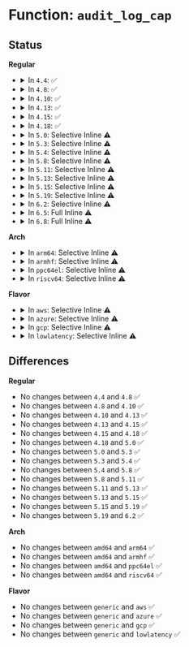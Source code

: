 # Function: <code>audit_log_cap</code>

## Status
<b>Regular</b>
<ul>
<li>
<details>
<summary>In <code>4.4</code>: ✅</summary>

```c
void audit_log_cap(struct audit_buffer *ab, char *prefix, kernel_cap_t *cap);
```

**Collision:** Unique Global

**Inline:** No

**Transformation:** False

**Instances:**

```
In kernel/audit.c (ffffffff81122480)
Location: kernel/audit.c:1670
Inline: False
Direct callers:
  - kernel/audit.c:audit_log_name
  - kernel/audit.c:audit_log_name
  - kernel/auditsc.c:audit_log_exit
  - kernel/auditsc.c:audit_log_exit
  - kernel/auditsc.c:audit_log_exit
  - kernel/auditsc.c:audit_log_exit
  - kernel/auditsc.c:audit_log_exit
  - kernel/auditsc.c:audit_log_exit
  - kernel/auditsc.c:audit_log_exit
  - kernel/auditsc.c:audit_log_exit
  - kernel/auditsc.c:audit_log_exit
  - kernel/auditsc.c:audit_log_exit
  - kernel/auditsc.c:audit_log_exit
```
**Symbols:**

```
ffffffff81122480-ffffffff811224cd: audit_log_cap (STB_GLOBAL)
```
</details>
</li>
<li>
<details>
<summary>In <code>4.8</code>: ✅</summary>

```c
void audit_log_cap(struct audit_buffer *ab, char *prefix, kernel_cap_t *cap);
```

**Collision:** Unique Global

**Inline:** No

**Transformation:** False

**Instances:**

```
In kernel/audit.c (ffffffff8112a3b0)
Location: kernel/audit.c:1681
Inline: False
Direct callers:
  - kernel/audit.c:audit_log_name
  - kernel/audit.c:audit_log_name
  - kernel/auditsc.c:audit_log_exit
  - kernel/auditsc.c:audit_log_exit
  - kernel/auditsc.c:audit_log_exit
  - kernel/auditsc.c:audit_log_exit
  - kernel/auditsc.c:audit_log_exit
  - kernel/auditsc.c:audit_log_exit
  - kernel/auditsc.c:audit_log_exit
  - kernel/auditsc.c:audit_log_exit
  - kernel/auditsc.c:audit_log_exit
  - kernel/auditsc.c:audit_log_exit
  - kernel/auditsc.c:audit_log_exit
```
**Symbols:**

```
ffffffff8112a3b0-ffffffff8112a3fd: audit_log_cap (STB_GLOBAL)
```
</details>
</li>
<li>
<details>
<summary>In <code>4.10</code>: ✅</summary>

```c
void audit_log_cap(struct audit_buffer *ab, char *prefix, kernel_cap_t *cap);
```

**Collision:** Unique Global

**Inline:** No

**Transformation:** False

**Instances:**

```
In kernel/audit.c (ffffffff811340d0)
Location: kernel/audit.c:1820
Inline: False
Direct callers:
  - kernel/audit.c:audit_log_name
  - kernel/audit.c:audit_log_name
  - kernel/auditsc.c:audit_log_exit
  - kernel/auditsc.c:audit_log_exit
  - kernel/auditsc.c:audit_log_exit
  - kernel/auditsc.c:audit_log_exit
  - kernel/auditsc.c:audit_log_exit
  - kernel/auditsc.c:audit_log_exit
  - kernel/auditsc.c:audit_log_exit
  - kernel/auditsc.c:audit_log_exit
  - kernel/auditsc.c:audit_log_exit
  - kernel/auditsc.c:audit_log_exit
  - kernel/auditsc.c:audit_log_exit
```
**Symbols:**

```
ffffffff811340d0-ffffffff8113411d: audit_log_cap (STB_GLOBAL)
```
</details>
</li>
<li>
<details>
<summary>In <code>4.13</code>: ✅</summary>

```c
void audit_log_cap(struct audit_buffer *ab, char *prefix, kernel_cap_t *cap);
```

**Collision:** Unique Global

**Inline:** No

**Transformation:** False

**Instances:**

```
In kernel/audit.c (ffffffff811355e0)
Location: kernel/audit.c:1999
Inline: False
Direct callers:
  - kernel/audit.c:audit_log_name
  - kernel/audit.c:audit_log_name
  - kernel/auditsc.c:audit_log_exit
  - kernel/auditsc.c:audit_log_exit
  - kernel/auditsc.c:audit_log_exit
  - kernel/auditsc.c:audit_log_exit
  - kernel/auditsc.c:audit_log_exit
  - kernel/auditsc.c:audit_log_exit
  - kernel/auditsc.c:audit_log_exit
  - kernel/auditsc.c:audit_log_exit
  - kernel/auditsc.c:audit_log_exit
  - kernel/auditsc.c:audit_log_exit
  - kernel/auditsc.c:audit_log_exit
  - kernel/auditsc.c:audit_log_exit
  - kernel/auditsc.c:audit_log_exit
  - kernel/auditsc.c:audit_log_exit
```
**Symbols:**

```
ffffffff811355e0-ffffffff8113562d: audit_log_cap (STB_GLOBAL)
```
</details>
</li>
<li>
<details>
<summary>In <code>4.15</code>: ✅</summary>

```c
void audit_log_cap(struct audit_buffer *ab, char *prefix, kernel_cap_t *cap);
```

**Collision:** Unique Global

**Inline:** No

**Transformation:** False

**Instances:**

```
In kernel/audit.c (ffffffff81142320)
Location: kernel/audit.c:2007
Inline: False
Direct callers:
  - kernel/audit.c:audit_log_name
  - kernel/audit.c:audit_log_name
  - kernel/auditsc.c:audit_log_exit
  - kernel/auditsc.c:audit_log_exit
  - kernel/auditsc.c:audit_log_exit
  - kernel/auditsc.c:audit_log_exit
  - kernel/auditsc.c:audit_log_exit
  - kernel/auditsc.c:audit_log_exit
  - kernel/auditsc.c:audit_log_exit
  - kernel/auditsc.c:audit_log_exit
  - kernel/auditsc.c:audit_log_exit
  - kernel/auditsc.c:audit_log_exit
  - kernel/auditsc.c:audit_log_exit
  - kernel/auditsc.c:audit_log_exit
  - kernel/auditsc.c:audit_log_exit
  - kernel/auditsc.c:audit_log_exit
```
**Symbols:**

```
ffffffff81142320-ffffffff8114236d: audit_log_cap (STB_GLOBAL)
```
</details>
</li>
<li>
<details>
<summary>In <code>4.18</code>: ✅</summary>

```c
void audit_log_cap(struct audit_buffer *ab, char *prefix, kernel_cap_t *cap);
```

**Collision:** Unique Global

**Inline:** No

**Transformation:** False

**Instances:**

```
In kernel/audit.c (ffffffff81150cf0)
Location: kernel/audit.c:2060
Inline: False
Direct callers:
  - kernel/audit.c:audit_log_name
  - kernel/audit.c:audit_log_name
  - kernel/auditsc.c:audit_log_exit
  - kernel/auditsc.c:audit_log_exit
  - kernel/auditsc.c:audit_log_exit
  - kernel/auditsc.c:audit_log_exit
  - kernel/auditsc.c:audit_log_exit
  - kernel/auditsc.c:audit_log_exit
  - kernel/auditsc.c:audit_log_exit
  - kernel/auditsc.c:audit_log_exit
  - kernel/auditsc.c:audit_log_exit
  - kernel/auditsc.c:audit_log_exit
  - kernel/auditsc.c:audit_log_exit
  - kernel/auditsc.c:audit_log_exit
  - kernel/auditsc.c:audit_log_exit
  - kernel/auditsc.c:audit_log_exit
```
**Symbols:**

```
ffffffff81150cf0-ffffffff81150d3d: audit_log_cap (STB_GLOBAL)
```
</details>
</li>
<li>
<details>
<summary>In <code>5.0</code>: Selective Inline ⚠️</summary>

```c
void audit_log_cap(struct audit_buffer *ab, char *prefix, kernel_cap_t *cap);
```

**Collision:** Unique Global

**Inline:** Selective

**Transformation:** False

**Instances:**

```
In kernel/audit.c (ffffffff8115d990)
Location: kernel/audit.c:2057
Inline: True
Direct callers:
  - kernel/audit.c:audit_log_name
  - kernel/audit.c:audit_log_name
  - kernel/auditsc.c:audit_log_exit
  - kernel/auditsc.c:audit_log_exit
  - kernel/auditsc.c:audit_log_exit
  - kernel/auditsc.c:audit_log_exit
  - kernel/auditsc.c:audit_log_exit
  - kernel/auditsc.c:audit_log_exit
  - kernel/auditsc.c:audit_log_exit
  - kernel/auditsc.c:audit_log_exit
  - kernel/auditsc.c:audit_log_exit
  - kernel/auditsc.c:audit_log_exit
  - kernel/auditsc.c:audit_log_exit
  - kernel/auditsc.c:audit_log_exit
  - kernel/auditsc.c:audit_log_exit
  - kernel/auditsc.c:audit_log_exit
```
**Symbols:**

```
ffffffff8115d990-ffffffff8115d9f4: audit_log_cap (STB_GLOBAL)
```
</details>
</li>
<li>
<details>
<summary>In <code>5.3</code>: Selective Inline ⚠️</summary>

```c
void audit_log_cap(struct audit_buffer *ab, char *prefix, kernel_cap_t *cap);
```

**Collision:** Unique Static

**Inline:** Selective

**Transformation:** False

**Instances:**

```
In kernel/auditsc.c (ffffffff8116ecc0)
Location: kernel/auditsc.c:1161
Inline: True
Direct callers:
  - kernel/auditsc.c:audit_log_exit
  - kernel/auditsc.c:audit_log_exit
  - kernel/auditsc.c:audit_log_exit
  - kernel/auditsc.c:audit_log_exit
  - kernel/auditsc.c:audit_log_exit
  - kernel/auditsc.c:audit_log_exit
  - kernel/auditsc.c:audit_log_exit
  - kernel/auditsc.c:audit_log_exit
  - kernel/auditsc.c:audit_log_exit
  - kernel/auditsc.c:audit_log_exit
  - kernel/auditsc.c:show_special
  - kernel/auditsc.c:show_special
  - kernel/auditsc.c:show_special
  - kernel/auditsc.c:show_special
```
**Symbols:**

```
ffffffff8116ecc0-ffffffff8116ed24: audit_log_cap (STB_LOCAL)
```
</details>
</li>
<li>
<details>
<summary>In <code>5.4</code>: Selective Inline ⚠️</summary>

```c
void audit_log_cap(struct audit_buffer *ab, char *prefix, kernel_cap_t *cap);
```

**Collision:** Unique Static

**Inline:** Selective

**Transformation:** False

**Instances:**

```
In kernel/auditsc.c (ffffffff8117ab40)
Location: kernel/auditsc.c:1161
Inline: True
Direct callers:
  - kernel/auditsc.c:audit_log_exit
  - kernel/auditsc.c:audit_log_exit
  - kernel/auditsc.c:audit_log_exit
  - kernel/auditsc.c:audit_log_exit
  - kernel/auditsc.c:audit_log_exit
  - kernel/auditsc.c:audit_log_exit
  - kernel/auditsc.c:audit_log_exit
  - kernel/auditsc.c:audit_log_exit
  - kernel/auditsc.c:audit_log_exit
  - kernel/auditsc.c:audit_log_exit
  - kernel/auditsc.c:show_special
  - kernel/auditsc.c:show_special
  - kernel/auditsc.c:show_special
  - kernel/auditsc.c:show_special
```
**Symbols:**

```
ffffffff8117ab40-ffffffff8117aba4: audit_log_cap (STB_LOCAL)
```
</details>
</li>
<li>
<details>
<summary>In <code>5.8</code>: Selective Inline ⚠️</summary>

```c
void audit_log_cap(struct audit_buffer *ab, char *prefix, kernel_cap_t *cap);
```

**Collision:** Unique Static

**Inline:** Selective

**Transformation:** False

**Instances:**

```
In kernel/auditsc.c (ffffffff8118d7a0)
Location: kernel/auditsc.c:1166
Inline: True
Direct callers:
  - kernel/auditsc.c:audit_log_exit
  - kernel/auditsc.c:audit_log_exit
  - kernel/auditsc.c:audit_log_exit
  - kernel/auditsc.c:audit_log_exit
  - kernel/auditsc.c:audit_log_exit
  - kernel/auditsc.c:audit_log_exit
  - kernel/auditsc.c:audit_log_exit
  - kernel/auditsc.c:audit_log_exit
  - kernel/auditsc.c:audit_log_exit
  - kernel/auditsc.c:audit_log_exit
  - kernel/auditsc.c:show_special
  - kernel/auditsc.c:show_special
  - kernel/auditsc.c:show_special
  - kernel/auditsc.c:show_special
```
**Symbols:**

```
ffffffff8118d7a0-ffffffff8118d804: audit_log_cap (STB_LOCAL)
```
</details>
</li>
<li>
<details>
<summary>In <code>5.11</code>: Selective Inline ⚠️</summary>

```c
void audit_log_cap(struct audit_buffer *ab, char *prefix, kernel_cap_t *cap);
```

**Collision:** Unique Static

**Inline:** Selective

**Transformation:** False

**Instances:**

```
In kernel/auditsc.c (ffffffff8118a940)
Location: kernel/auditsc.c:1184
Inline: True
Direct callers:
  - kernel/auditsc.c:audit_log_exit
  - kernel/auditsc.c:audit_log_exit
  - kernel/auditsc.c:audit_log_exit
  - kernel/auditsc.c:audit_log_exit
  - kernel/auditsc.c:audit_log_exit
  - kernel/auditsc.c:audit_log_exit
  - kernel/auditsc.c:audit_log_exit
  - kernel/auditsc.c:audit_log_exit
  - kernel/auditsc.c:audit_log_exit
  - kernel/auditsc.c:audit_log_exit
  - kernel/auditsc.c:show_special
  - kernel/auditsc.c:show_special
  - kernel/auditsc.c:show_special
  - kernel/auditsc.c:show_special
```
**Symbols:**

```
ffffffff8118a940-ffffffff8118a9a4: audit_log_cap (STB_LOCAL)
```
</details>
</li>
<li>
<details>
<summary>In <code>5.13</code>: Selective Inline ⚠️</summary>

```c
void audit_log_cap(struct audit_buffer *ab, char *prefix, kernel_cap_t *cap);
```

**Collision:** Unique Static

**Inline:** Selective

**Transformation:** False

**Instances:**

```
In kernel/auditsc.c (ffffffff8118b7f0)
Location: kernel/auditsc.c:1183
Inline: True
Direct callers:
  - kernel/auditsc.c:audit_log_exit
  - kernel/auditsc.c:audit_log_exit
  - kernel/auditsc.c:audit_log_exit
  - kernel/auditsc.c:audit_log_exit
  - kernel/auditsc.c:audit_log_exit
  - kernel/auditsc.c:audit_log_exit
  - kernel/auditsc.c:audit_log_exit
  - kernel/auditsc.c:audit_log_exit
  - kernel/auditsc.c:audit_log_exit
  - kernel/auditsc.c:audit_log_exit
```
**Symbols:**

```
ffffffff8118b7f0-ffffffff8118b854: audit_log_cap (STB_LOCAL)
```
</details>
</li>
<li>
<details>
<summary>In <code>5.15</code>: Selective Inline ⚠️</summary>

```c
void audit_log_cap(struct audit_buffer *ab, char *prefix, kernel_cap_t *cap);
```

**Collision:** Unique Static

**Inline:** Selective

**Transformation:** False

**Instances:**

```
In kernel/auditsc.c (ffffffff811b4420)
Location: kernel/auditsc.c:1189
Inline: True
Direct callers:
  - kernel/auditsc.c:audit_log_exit
  - kernel/auditsc.c:audit_log_exit
  - kernel/auditsc.c:audit_log_exit
  - kernel/auditsc.c:audit_log_exit
  - kernel/auditsc.c:audit_log_exit
  - kernel/auditsc.c:audit_log_exit
  - kernel/auditsc.c:audit_log_exit
  - kernel/auditsc.c:audit_log_exit
  - kernel/auditsc.c:audit_log_exit
  - kernel/auditsc.c:audit_log_exit
```
**Symbols:**

```
ffffffff811b4420-ffffffff811b4484: audit_log_cap (STB_LOCAL)
```
</details>
</li>
<li>
<details>
<summary>In <code>5.19</code>: Selective Inline ⚠️</summary>

```c
void audit_log_cap(struct audit_buffer *ab, char *prefix, kernel_cap_t *cap);
```

**Collision:** Unique Static

**Inline:** Selective

**Transformation:** False

**Instances:**

```
In kernel/auditsc.c (ffffffff811e6980)
Location: kernel/auditsc.c:1312
Inline: True
Direct callers:
  - kernel/auditsc.c:audit_log_exit
  - kernel/auditsc.c:audit_log_exit
  - kernel/auditsc.c:audit_log_exit
  - kernel/auditsc.c:audit_log_exit
  - kernel/auditsc.c:audit_log_exit
  - kernel/auditsc.c:audit_log_exit
  - kernel/auditsc.c:audit_log_exit
  - kernel/auditsc.c:audit_log_exit
  - kernel/auditsc.c:audit_log_exit
  - kernel/auditsc.c:audit_log_exit
```
**Symbols:**

```
ffffffff811e6980-ffffffff811e69fc: audit_log_cap (STB_LOCAL)
```
</details>
</li>
<li>
<details>
<summary>In <code>6.2</code>: Selective Inline ⚠️</summary>

```c
void audit_log_cap(struct audit_buffer *ab, char *prefix, kernel_cap_t *cap);
```

**Collision:** Unique Static

**Inline:** Selective

**Transformation:** False

**Instances:**

```
In kernel/auditsc.c (ffffffff8122cac0)
Location: kernel/auditsc.c:1290
Inline: True
Direct callers:
  - kernel/auditsc.c:audit_log_exit
  - kernel/auditsc.c:audit_log_exit
  - kernel/auditsc.c:audit_log_exit
  - kernel/auditsc.c:audit_log_exit
  - kernel/auditsc.c:audit_log_exit
  - kernel/auditsc.c:audit_log_exit
  - kernel/auditsc.c:audit_log_exit
  - kernel/auditsc.c:audit_log_exit
  - kernel/auditsc.c:audit_log_exit
  - kernel/auditsc.c:audit_log_exit
```
**Symbols:**

```
ffffffff8122cac0-ffffffff8122cb3c: audit_log_cap (STB_LOCAL)
```
</details>
</li>
<li>
<details>
<summary>In <code>6.5</code>: Full Inline ⚠️</summary>

**Collision:** Unique Static

**Inline:** Full

**Transformation:** False

**Instances:**

```
In kernel/auditsc.c (ffffffff81245b3d)
Location: kernel/auditsc.c:1291
Inline: True
Inline callers:
  - kernel/auditsc.c:audit_log_exit
  - kernel/auditsc.c:audit_log_exit
  - kernel/auditsc.c:audit_log_exit
  - kernel/auditsc.c:audit_log_exit
  - kernel/auditsc.c:audit_log_exit
  - kernel/auditsc.c:audit_log_exit
  - kernel/auditsc.c:audit_log_exit
  - kernel/auditsc.c:audit_log_exit
  - kernel/auditsc.c:audit_log_exit
  - kernel/auditsc.c:audit_log_exit
  - kernel/auditsc.c:audit_log_exit
  - kernel/auditsc.c:audit_log_exit
  - kernel/auditsc.c:audit_log_exit
  - kernel/auditsc.c:audit_log_exit
  - kernel/auditsc.c:audit_log_exit
  - kernel/auditsc.c:audit_log_exit
  - kernel/auditsc.c:audit_log_exit
  - kernel/auditsc.c:audit_log_exit
  - kernel/auditsc.c:audit_log_exit
  - kernel/auditsc.c:audit_log_exit
```
</details>
</li>
<li>
<details>
<summary>In <code>6.8</code>: Full Inline ⚠️</summary>

**Collision:** Unique Static

**Inline:** Full

**Transformation:** False

**Instances:**

```
In kernel/auditsc.c (ffffffff8125fac6)
Location: kernel/auditsc.c:1292
Inline: True
Inline callers:
  - kernel/auditsc.c:audit_log_exit
  - kernel/auditsc.c:audit_log_exit
  - kernel/auditsc.c:audit_log_exit
  - kernel/auditsc.c:audit_log_exit
  - kernel/auditsc.c:audit_log_exit
  - kernel/auditsc.c:audit_log_exit
  - kernel/auditsc.c:audit_log_exit
  - kernel/auditsc.c:audit_log_exit
  - kernel/auditsc.c:audit_log_exit
  - kernel/auditsc.c:audit_log_exit
  - kernel/auditsc.c:audit_log_exit
  - kernel/auditsc.c:audit_log_exit
  - kernel/auditsc.c:audit_log_exit
  - kernel/auditsc.c:audit_log_exit
  - kernel/auditsc.c:audit_log_exit
  - kernel/auditsc.c:audit_log_exit
  - kernel/auditsc.c:audit_log_exit
  - kernel/auditsc.c:audit_log_exit
  - kernel/auditsc.c:audit_log_exit
  - kernel/auditsc.c:audit_log_exit
```
</details>
</li>
</ul>
<b>Arch</b>
<ul>
<li>
<details>
<summary>In <code>arm64</code>: Selective Inline ⚠️</summary>

```c
void audit_log_cap(struct audit_buffer *ab, char *prefix, kernel_cap_t *cap);
```

**Collision:** Unique Static

**Inline:** Selective

**Transformation:** False

**Instances:**

```
In kernel/auditsc.c (ffff8000101f0860)
Location: kernel/auditsc.c:1161
Inline: True
Direct callers:
  - kernel/auditsc.c:audit_log_exit
  - kernel/auditsc.c:audit_log_exit
  - kernel/auditsc.c:audit_log_exit
  - kernel/auditsc.c:audit_log_exit
  - kernel/auditsc.c:audit_log_exit
  - kernel/auditsc.c:audit_log_exit
  - kernel/auditsc.c:audit_log_exit
  - kernel/auditsc.c:audit_log_exit
  - kernel/auditsc.c:audit_log_exit
  - kernel/auditsc.c:audit_log_exit
  - kernel/auditsc.c:show_special
  - kernel/auditsc.c:show_special
  - kernel/auditsc.c:show_special
  - kernel/auditsc.c:show_special
```
**Symbols:**

```
ffff8000101f0860-ffff8000101f08fc: audit_log_cap (STB_LOCAL)
```
</details>
</li>
<li>
<details>
<summary>In <code>armhf</code>: Selective Inline ⚠️</summary>

```c
void audit_log_cap(struct audit_buffer *ab, char *prefix, kernel_cap_t *cap);
```

**Collision:** Unique Static

**Inline:** Selective

**Transformation:** False

**Instances:**

```
In kernel/auditsc.c (c042fd6c)
Location: kernel/auditsc.c:1161
Inline: True
Direct callers:
  - kernel/auditsc.c:audit_log_exit
  - kernel/auditsc.c:audit_log_exit
  - kernel/auditsc.c:audit_log_exit
  - kernel/auditsc.c:audit_log_exit
  - kernel/auditsc.c:audit_log_exit
  - kernel/auditsc.c:audit_log_exit
  - kernel/auditsc.c:audit_log_exit
  - kernel/auditsc.c:audit_log_exit
  - kernel/auditsc.c:audit_log_exit
  - kernel/auditsc.c:audit_log_exit
  - kernel/auditsc.c:show_special
  - kernel/auditsc.c:show_special
  - kernel/auditsc.c:show_special
  - kernel/auditsc.c:show_special
```
**Symbols:**

```
c042fd6c-c042fde4: audit_log_cap (STB_LOCAL)
```
</details>
</li>
<li>
<details>
<summary>In <code>ppc64el</code>: Selective Inline ⚠️</summary>

```c
void audit_log_cap(struct audit_buffer *ab, char *prefix, kernel_cap_t *cap);
```

**Collision:** Unique Static

**Inline:** Selective

**Transformation:** False

**Instances:**

```
In kernel/auditsc.c (c000000000263d20)
Location: kernel/auditsc.c:1161
Inline: True
Direct callers:
  - kernel/auditsc.c:audit_log_exit
  - kernel/auditsc.c:audit_log_exit
  - kernel/auditsc.c:audit_log_exit
  - kernel/auditsc.c:audit_log_exit
  - kernel/auditsc.c:audit_log_exit
  - kernel/auditsc.c:audit_log_exit
  - kernel/auditsc.c:audit_log_exit
  - kernel/auditsc.c:audit_log_exit
  - kernel/auditsc.c:audit_log_exit
  - kernel/auditsc.c:audit_log_exit
  - kernel/auditsc.c:show_special
  - kernel/auditsc.c:show_special
  - kernel/auditsc.c:show_special
  - kernel/auditsc.c:show_special
```
**Symbols:**

```
c000000000263d20-c000000000263de8: audit_log_cap (STB_LOCAL)
```
</details>
</li>
<li>
<details>
<summary>In <code>riscv64</code>: Selective Inline ⚠️</summary>

```c
void audit_log_cap(struct audit_buffer *ab, char *prefix, kernel_cap_t *cap);
```

**Collision:** Unique Static

**Inline:** Selective

**Transformation:** False

**Instances:**

```
In kernel/auditsc.c (ffffffe00016438e)
Location: kernel/auditsc.c:1161
Inline: True
Direct callers:
  - kernel/auditsc.c:audit_log_exit
  - kernel/auditsc.c:audit_log_exit
  - kernel/auditsc.c:audit_log_exit
  - kernel/auditsc.c:audit_log_exit
  - kernel/auditsc.c:audit_log_exit
  - kernel/auditsc.c:audit_log_exit
  - kernel/auditsc.c:audit_log_exit
  - kernel/auditsc.c:audit_log_exit
  - kernel/auditsc.c:audit_log_exit
  - kernel/auditsc.c:audit_log_exit
  - kernel/auditsc.c:show_special
  - kernel/auditsc.c:show_special
  - kernel/auditsc.c:show_special
  - kernel/auditsc.c:show_special
```
**Symbols:**

```
ffffffe00016438e-ffffffe000164420: audit_log_cap (STB_LOCAL)
```
</details>
</li>
</ul>
<b>Flavor</b>
<ul>
<li>
<details>
<summary>In <code>aws</code>: Selective Inline ⚠️</summary>

```c
void audit_log_cap(struct audit_buffer *ab, char *prefix, kernel_cap_t *cap);
```

**Collision:** Unique Static

**Inline:** Selective

**Transformation:** False

**Instances:**

```
In kernel/auditsc.c (ffffffff81173160)
Location: kernel/auditsc.c:1161
Inline: True
Direct callers:
  - kernel/auditsc.c:audit_log_exit
  - kernel/auditsc.c:audit_log_exit
  - kernel/auditsc.c:audit_log_exit
  - kernel/auditsc.c:audit_log_exit
  - kernel/auditsc.c:audit_log_exit
  - kernel/auditsc.c:audit_log_exit
  - kernel/auditsc.c:audit_log_exit
  - kernel/auditsc.c:audit_log_exit
  - kernel/auditsc.c:audit_log_exit
  - kernel/auditsc.c:audit_log_exit
  - kernel/auditsc.c:show_special
  - kernel/auditsc.c:show_special
  - kernel/auditsc.c:show_special
  - kernel/auditsc.c:show_special
```
**Symbols:**

```
ffffffff81173160-ffffffff811731c4: audit_log_cap (STB_LOCAL)
```
</details>
</li>
<li>
<details>
<summary>In <code>azure</code>: Selective Inline ⚠️</summary>

```c
void audit_log_cap(struct audit_buffer *ab, char *prefix, kernel_cap_t *cap);
```

**Collision:** Unique Static

**Inline:** Selective

**Transformation:** False

**Instances:**

```
In kernel/auditsc.c (ffffffff81166300)
Location: kernel/auditsc.c:1161
Inline: True
Direct callers:
  - kernel/auditsc.c:audit_log_exit
  - kernel/auditsc.c:audit_log_exit
  - kernel/auditsc.c:audit_log_exit
  - kernel/auditsc.c:audit_log_exit
  - kernel/auditsc.c:audit_log_exit
  - kernel/auditsc.c:audit_log_exit
  - kernel/auditsc.c:audit_log_exit
  - kernel/auditsc.c:audit_log_exit
  - kernel/auditsc.c:audit_log_exit
  - kernel/auditsc.c:audit_log_exit
  - kernel/auditsc.c:show_special
  - kernel/auditsc.c:show_special
  - kernel/auditsc.c:show_special
  - kernel/auditsc.c:show_special
```
**Symbols:**

```
ffffffff81166300-ffffffff81166364: audit_log_cap (STB_LOCAL)
```
</details>
</li>
<li>
<details>
<summary>In <code>gcp</code>: Selective Inline ⚠️</summary>

```c
void audit_log_cap(struct audit_buffer *ab, char *prefix, kernel_cap_t *cap);
```

**Collision:** Unique Static

**Inline:** Selective

**Transformation:** False

**Instances:**

```
In kernel/auditsc.c (ffffffff81170f30)
Location: kernel/auditsc.c:1161
Inline: True
Direct callers:
  - kernel/auditsc.c:audit_log_exit
  - kernel/auditsc.c:audit_log_exit
  - kernel/auditsc.c:audit_log_exit
  - kernel/auditsc.c:audit_log_exit
  - kernel/auditsc.c:audit_log_exit
  - kernel/auditsc.c:audit_log_exit
  - kernel/auditsc.c:audit_log_exit
  - kernel/auditsc.c:audit_log_exit
  - kernel/auditsc.c:audit_log_exit
  - kernel/auditsc.c:audit_log_exit
  - kernel/auditsc.c:show_special
  - kernel/auditsc.c:show_special
  - kernel/auditsc.c:show_special
  - kernel/auditsc.c:show_special
```
**Symbols:**

```
ffffffff81170f30-ffffffff81170f94: audit_log_cap (STB_LOCAL)
```
</details>
</li>
<li>
<details>
<summary>In <code>lowlatency</code>: Selective Inline ⚠️</summary>

```c
void audit_log_cap(struct audit_buffer *ab, char *prefix, kernel_cap_t *cap);
```

**Collision:** Unique Static

**Inline:** Selective

**Transformation:** False

**Instances:**

```
In kernel/auditsc.c (ffffffff8117e740)
Location: kernel/auditsc.c:1161
Inline: True
Direct callers:
  - kernel/auditsc.c:audit_log_exit
  - kernel/auditsc.c:audit_log_exit
  - kernel/auditsc.c:audit_log_exit
  - kernel/auditsc.c:audit_log_exit
  - kernel/auditsc.c:audit_log_exit
  - kernel/auditsc.c:audit_log_exit
  - kernel/auditsc.c:audit_log_exit
  - kernel/auditsc.c:audit_log_exit
  - kernel/auditsc.c:audit_log_exit
  - kernel/auditsc.c:audit_log_exit
  - kernel/auditsc.c:show_special
  - kernel/auditsc.c:show_special
  - kernel/auditsc.c:show_special
  - kernel/auditsc.c:show_special
```
**Symbols:**

```
ffffffff8117e740-ffffffff8117e7a4: audit_log_cap (STB_LOCAL)
```
</details>
</li>
</ul>

## Differences
<b>Regular</b>
<ul>
<li>
No changes between <code>4.4</code> and <code>4.8</code> ✅
</li>
<li>
No changes between <code>4.8</code> and <code>4.10</code> ✅
</li>
<li>
No changes between <code>4.10</code> and <code>4.13</code> ✅
</li>
<li>
No changes between <code>4.13</code> and <code>4.15</code> ✅
</li>
<li>
No changes between <code>4.15</code> and <code>4.18</code> ✅
</li>
<li>
No changes between <code>4.18</code> and <code>5.0</code> ✅
</li>
<li>
No changes between <code>5.0</code> and <code>5.3</code> ✅
</li>
<li>
No changes between <code>5.3</code> and <code>5.4</code> ✅
</li>
<li>
No changes between <code>5.4</code> and <code>5.8</code> ✅
</li>
<li>
No changes between <code>5.8</code> and <code>5.11</code> ✅
</li>
<li>
No changes between <code>5.11</code> and <code>5.13</code> ✅
</li>
<li>
No changes between <code>5.13</code> and <code>5.15</code> ✅
</li>
<li>
No changes between <code>5.15</code> and <code>5.19</code> ✅
</li>
<li>
No changes between <code>5.19</code> and <code>6.2</code> ✅
</li>
</ul>
<b>Arch</b>
<ul>
<li>
No changes between <code>amd64</code> and <code>arm64</code> ✅
</li>
<li>
No changes between <code>amd64</code> and <code>armhf</code> ✅
</li>
<li>
No changes between <code>amd64</code> and <code>ppc64el</code> ✅
</li>
<li>
No changes between <code>amd64</code> and <code>riscv64</code> ✅
</li>
</ul>
<b>Flavor</b>
<ul>
<li>
No changes between <code>generic</code> and <code>aws</code> ✅
</li>
<li>
No changes between <code>generic</code> and <code>azure</code> ✅
</li>
<li>
No changes between <code>generic</code> and <code>gcp</code> ✅
</li>
<li>
No changes between <code>generic</code> and <code>lowlatency</code> ✅
</li>
</ul>
